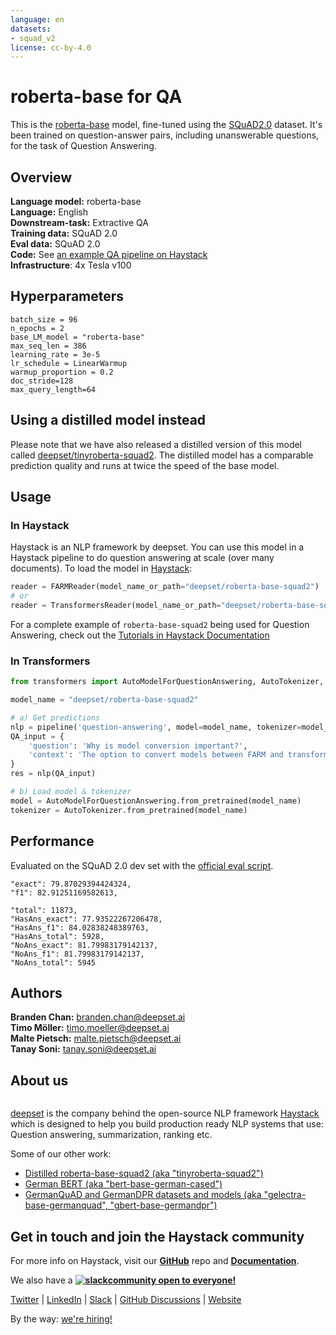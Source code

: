 ```yaml
---
language: en
datasets:
- squad_v2
license: cc-by-4.0
---
```


# roberta-base for QA 

This is the [roberta-base](https://huggingface.co/roberta-base) model, fine-tuned using the [SQuAD2.0](https://huggingface.co/datasets/squad_v2) dataset. It's been trained on question-answer pairs, including unanswerable questions, for the task of Question Answering. 


## Overview
**Language model:** roberta-base  
**Language:** English  
**Downstream-task:** Extractive QA  
**Training data:** SQuAD 2.0  
**Eval data:** SQuAD 2.0  
**Code:**  See [an example QA pipeline on Haystack](https://haystack.deepset.ai/tutorials/first-qa-system)  
**Infrastructure**: 4x Tesla v100

## Hyperparameters

```
batch_size = 96
n_epochs = 2
base_LM_model = "roberta-base"
max_seq_len = 386
learning_rate = 3e-5
lr_schedule = LinearWarmup
warmup_proportion = 0.2
doc_stride=128
max_query_length=64
``` 

## Using a distilled model instead
Please note that we have also released a distilled version of this model called [deepset/tinyroberta-squad2](https://huggingface.co/deepset/tinyroberta-squad2). The distilled model has a comparable prediction quality and runs at twice the speed of the base model.

## Usage

### In Haystack
Haystack is an NLP framework by deepset. You can use this model in a Haystack pipeline to do question answering at scale (over many documents). To load the model in [Haystack](https://github.com/deepset-ai/haystack/):
```python
reader = FARMReader(model_name_or_path="deepset/roberta-base-squad2")
# or 
reader = TransformersReader(model_name_or_path="deepset/roberta-base-squad2",tokenizer="deepset/roberta-base-squad2")
```
For a complete example of ``roberta-base-squad2`` being used for  Question Answering, check out the [Tutorials in Haystack Documentation](https://haystack.deepset.ai/tutorials/first-qa-system)

### In Transformers
```python
from transformers import AutoModelForQuestionAnswering, AutoTokenizer, pipeline

model_name = "deepset/roberta-base-squad2"

# a) Get predictions
nlp = pipeline('question-answering', model=model_name, tokenizer=model_name)
QA_input = {
    'question': 'Why is model conversion important?',
    'context': 'The option to convert models between FARM and transformers gives freedom to the user and let people easily switch between frameworks.'
}
res = nlp(QA_input)

# b) Load model & tokenizer
model = AutoModelForQuestionAnswering.from_pretrained(model_name)
tokenizer = AutoTokenizer.from_pretrained(model_name)
```

## Performance
Evaluated on the SQuAD 2.0 dev set with the [official eval script](https://worksheets.codalab.org/rest/bundles/0x6b567e1cf2e041ec80d7098f031c5c9e/contents/blob/).

```
"exact": 79.87029394424324,
"f1": 82.91251169582613,

"total": 11873,
"HasAns_exact": 77.93522267206478,
"HasAns_f1": 84.02838248389763,
"HasAns_total": 5928,
"NoAns_exact": 81.79983179142137,
"NoAns_f1": 81.79983179142137,
"NoAns_total": 5945
```

## Authors
**Branden Chan:** branden.chan@deepset.ai  
**Timo Möller:** timo.moeller@deepset.ai  
**Malte Pietsch:** malte.pietsch@deepset.ai  
**Tanay Soni:**  tanay.soni@deepset.ai 

## About us
<div class="grid lg:grid-cols-2 gap-x-4 gap-y-3">
    <div class="w-full h-40 object-cover mb-2 rounded-lg flex items-center justify-center">
         <img alt="" src="https://huggingface.co/spaces/deepset/README/resolve/main/haystack-logo-colored.svg" class="w-40"/>
     </div>
    <div class="w-full h-40 object-cover mb-2 rounded-lg flex items-center justify-center">
         <img alt="" src="https://huggingface.co/spaces/deepset/README/resolve/main/deepset-logo-colored.svg" class="w-40"/>
     </div>
</div>

[deepset](http://deepset.ai/) is the company behind the open-source NLP framework [Haystack](https://haystack.deepset.ai/) which is designed to help you build production ready NLP systems that use: Question answering, summarization, ranking etc.


Some of our other work: 
- [Distilled roberta-base-squad2 (aka "tinyroberta-squad2")]([https://huggingface.co/deepset/tinyroberta-squad2)
- [German BERT (aka "bert-base-german-cased")](https://deepset.ai/german-bert)
- [GermanQuAD and GermanDPR datasets and models (aka "gelectra-base-germanquad", "gbert-base-germandpr")](https://deepset.ai/germanquad)

## Get in touch and join the Haystack community

<p>For more info on Haystack, visit our <strong><a href="https://github.com/deepset-ai/haystack">GitHub</a></strong> repo and <strong><a href="https://haystack.deepset.ai">Documentation</a></strong>. 

We also have a <strong><a class="h-7" href="https://haystack.deepset.ai/community/join"><img alt="slack" class="h-7 inline-block m-0" style="margin: 0" src="https://huggingface.co/spaces/deepset/README/resolve/main/Slack_RGB.png"/>community open to everyone!</a></strong></p>

[Twitter](https://twitter.com/deepset_ai) | [LinkedIn](https://www.linkedin.com/company/deepset-ai/) | [Slack](https://haystack.deepset.ai/community/join) | [GitHub Discussions](https://github.com/deepset-ai/haystack/discussions) | [Website](https://deepset.ai)

By the way: [we're hiring!](http://www.deepset.ai/jobs) 
